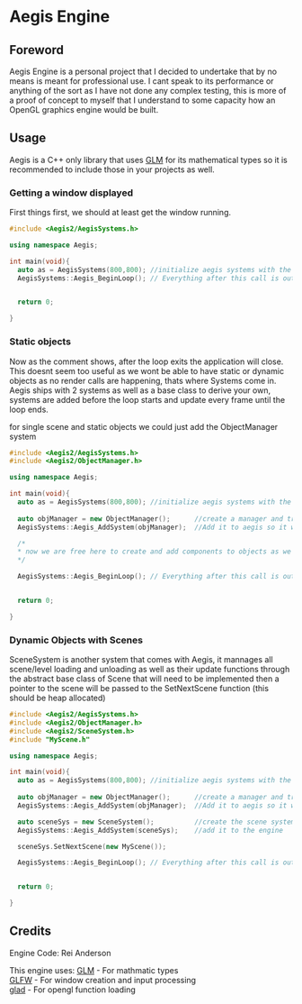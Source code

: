 # Aegis Engine

## Foreword
Aegis Engine is a personal project that I decided to undertake that by no means is meant for professional use. I cant speak to its performance or anything of the sort as I have not done any complex testing, this is more of a proof of concept to myself that I understand to some capacity how an OpenGL graphics engine would be built.

## Usage

Aegis is a C++ only library that uses [GLM](https://github.com/g-truc/glm) for its mathematical types so it is recommended to include those in your projects as well.

### Getting a window displayed 
First things first, we should at least get the window running.
```c++
#include <Aegis2/AegisSystems.h>

using namespace Aegis;

int main(void){
  auto as = AegisSystems(800,800); //initialize aegis systems with the width and height of 800
  AegisSystems::Aegis_BeginLoop(); // Everything after this call is out of your hands as by the time the loop ends, aegis will have exited and dealoccated all of its memory


  return 0;  

}

```
### Static objects

Now as the comment shows, after the loop exits the application will close. This doesnt seem too useful as we wont be able to have static or dynamic objects as no render calls are happening, thats where Systems come in. Aegis ships with 2 systems as well as a base class to derive your own, systems are added before the loop starts and update every frame until the loop ends. 

for single scene and static objects we could just add the ObjectManager system

```c++
#include <Aegis2/AegisSystems.h>
#include <Aegis2/ObjectManager.h>

using namespace Aegis;

int main(void){
  auto as = AegisSystems(800,800); //initialize aegis systems with the width and height of 800
  
  auto objManager = new ObjectManager();      //create a manager and track it so we can add objects to it
  AegisSystems::Aegis_AddSystem(objManager);  //Add it to aegis so it will be updated every frame

  /*
  * now we are free here to create and add components to objects as we please and they will be updated and rendered every frame
  */

  AegisSystems::Aegis_BeginLoop(); // Everything after this call is out of your hands as by the time the loop ends, aegis will have exited and dealoccated all of its memory


  return 0;  

}
```

### Dynamic Objects with Scenes

SceneSystem is another system that comes with Aegis, it mannages all scene/level loading and unloading as well as their update functions through the abstract base class of Scene that will need to be implemented then a pointer to the scene will be passed to the SetNextScene function (this should be heap allocated)

```c++
#include <Aegis2/AegisSystems.h>
#include <Aegis2/ObjectManager.h>
#include <Aegis2/SceneSystem.h>
#include "MyScene.h"

using namespace Aegis;

int main(void){
  auto as = AegisSystems(800,800); //initialize aegis systems with the width and height of 800
  
  auto objManager = new ObjectManager();      //create a manager and track it so we can add objects to it
  AegisSystems::Aegis_AddSystem(objManager);  //Add it to aegis so it will be updated every frame

  auto sceneSys = new SceneSystem();          //create the scene system
  AegisSystems::Aegis_AddSystem(sceneSys);    //add it to the engine

  sceneSys.SetNextScene(new MyScene());

  AegisSystems::Aegis_BeginLoop(); // Everything after this call is out of your hands as by the time the loop ends, aegis will have exited and dealoccated all of its memory


  return 0;  

}
```

## Credits

Engine Code:
Rei Anderson

This engine uses:
[GLM](https://github.com/g-truc/glm) - For mathmatic types  
[GLFW](https://github.com/glfw/glfw) - For window creation and input processing  
[glad](https://github.com/Dav1dde/glad) - For opengl function loading  

